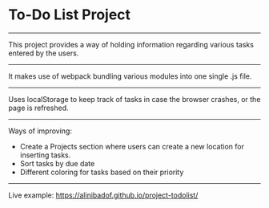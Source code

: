 # To-Do List Project
***
This project provides a way of holding information regarding various tasks entered by the users.
***
It makes use of webpack bundling various modules into one single .js file.
***
Uses localStorage to keep track of tasks in case the browser crashes, or the page is refreshed.
***
Ways of improving:
* Create a Projects section where users can create a new location for inserting tasks.
* Sort tasks by due date
* Different coloring for tasks based on their priority
***
Live example:
https://alinibadof.github.io/project-todolist/
